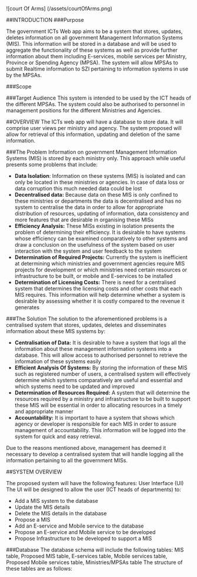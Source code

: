 ![court Of Arms] (/assets/courtOfArms.png)

##INTRODUCTION
###Purpose

The government ICTs Web app aims to be a system that stores, updates, deletes information on all government Management Information Systems (MIS). This information will be stored in a database and will be used to aggregate the functionality of these systems as well as provide further information about them including E-services, mobile services per Ministry, Province or Spending Agency (MPSA).
The system will allow MPSAs to submit Realtime information to SZI pertaining to information systems in use by the MPSAs.

###Scope

###Target Audience
This system is intended to be used by the ICT heads of the different MPSAs. The system could also be authorised to personnel in management positions for the different Ministries and Agencies.

<!-- ###References -->

##OVERVIEW
The ICTs web app will have a database to store data. It will comprise user views per ministry and agency. The system proposed will allow for retrieval of this information, updating and deletion of the same information.

###The Problem
Information on government Management Information Systems (MIS) is stored by each ministry only. This approach while useful presents some problems that include:

- **Data Isolation**: Information on these systems (MIS) is isolated and can only be located in these ministries or agencies. In case of data loss or data corruption this much needed data could be lost
- **Decentralised data:** Because data on these MIS is only confined to these ministries or departments the data is decentralised and has no system to centralise the data in order to allow for appropriate distribution of resources, updating of information, data consistency and more features that are desirable in organising these MISs
- **Efficiency Analysis:** These MISs existing in isolation presents the problem of determining their efficiency. It is desirable to have systems whose efficiency can be examined comparatively to other systems and draw a conclusion on the usefulness of the system based on user interaction with the system and user feedback to the system
- **Determination of Required Projects:** Currently the system is inefficient at determining which ministries and government agencies require MIS projects for development or which ministries need certain resources or infrastructure to be built, or mobile and E-services to be installed
- **Determination of Licensing Costs:** There is need for a centralised system that determines the licensing costs and other costs that each MIS requires. This information will help determine whether a system is desirable by assessing whether it is costly compared to the revenue it generates

###The Solution
The solution to the aforementioned problems is a centralised system that stores, updates, deletes and disseminates information about these MIS systems by:

- **Centralisation of Data:** It is desirable to have a system that logs all the information about these management information systems into a database. This will allow access to authorised personnel to retrieve the information of these systems easily
- **Efficient Analysis Of Systems:** By storing the information of these MIS such as registered number of users, a centralised system will effectively determine which systems comparatively are useful and essential and which systems need to be updated and improved
- **Determination of Resources Required:** A system that will determine the resources required by a ministry and infrastructure to be built to support these MIS will be essential in order to allocating resources in a timely and appropriate manner
- **Accountability:** It is important to have a system that shows which agency or developer is responsible for each MIS in order to assure management of accountability. This information will be logged into the system for quick and easy retrieval.

Due to the reasons mentioned above, management has deemed it necessary to develop a centralised system that will handle logging all the information pertaining to all the government MISs.

##SYSTEM OVERVIEW

The proposed system will have the following features:
User Interface (UI)
The UI will be designed to allow the user (ICT heads of departments) to:

- Add a MIS system to the database
- Update the MIS details
- Delete the MIS details in the database
- Propose a MIS
- Add an E-service and Mobile service to the database
- Propose an E-service and Mobile service to be developed
- Propose Infrastructure to be developed to support a MIS

###Database
The database schema will include the following tables: MIS table, Proposed MIS table, E-services table, Mobile services table, Proposed Mobile services table, Ministries/MPSAs table
The structure of these tables are as follows:
